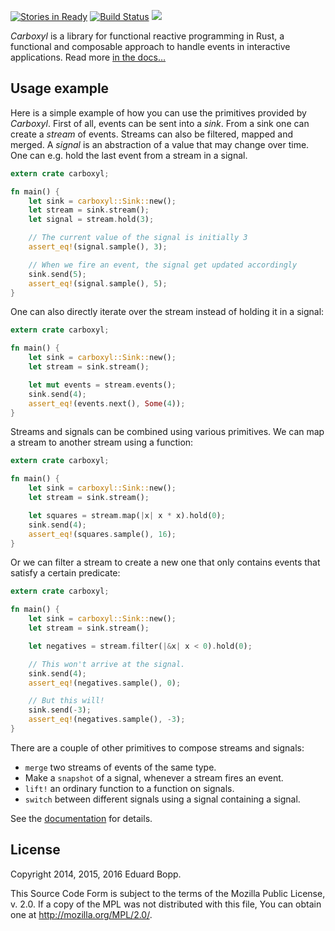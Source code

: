[![Stories in Ready](https://badge.waffle.io/aepsil0n/carboxyl.png?label=ready&title=Ready)](https://waffle.io/aepsil0n/carboxyl)
[![Build Status](https://img.shields.io/travis/aepsil0n/carboxyl.svg)](https://travis-ci.org/aepsil0n/carboxyl)
[![](https://img.shields.io/crates/v/carboxyl.svg)](https://crates.io/crates/carboxyl)

*Carboxyl* is a library for functional reactive programming in Rust, a
functional and composable approach to handle events in interactive
applications. Read more [in the docs…][docs]

[docs]: https://aepsil0n.github.io/carboxyl/


## Usage example

Here is a simple example of how you can use the primitives provided by
*Carboxyl*. First of all, events can be sent into a *sink*. From a sink one can
create a *stream* of events. Streams can also be filtered, mapped and merged. A
*signal* is an abstraction of a value that may change over time. One can e.g.
hold the last event from a stream in a signal.

```rust
extern crate carboxyl;

fn main() {
    let sink = carboxyl::Sink::new();
    let stream = sink.stream();
    let signal = stream.hold(3);

    // The current value of the signal is initially 3
    assert_eq!(signal.sample(), 3);

    // When we fire an event, the signal get updated accordingly
    sink.send(5);
    assert_eq!(signal.sample(), 5);
}
```

One can also directly iterate over the stream instead of holding it in a
signal:

```rust
extern crate carboxyl;

fn main() {
    let sink = carboxyl::Sink::new();
    let stream = sink.stream();

    let mut events = stream.events();
    sink.send(4);
    assert_eq!(events.next(), Some(4));
}
```

Streams and signals can be combined using various primitives. We can map a
stream to another stream using a function:

```rust
extern crate carboxyl;

fn main() {
    let sink = carboxyl::Sink::new();
    let stream = sink.stream();

    let squares = stream.map(|x| x * x).hold(0);
    sink.send(4);
    assert_eq!(squares.sample(), 16);
}
```

Or we can filter a stream to create a new one that only contains events that
satisfy a certain predicate:

```rust
extern crate carboxyl;

fn main() {
    let sink = carboxyl::Sink::new();
    let stream = sink.stream();

    let negatives = stream.filter(|&x| x < 0).hold(0);

    // This won't arrive at the signal.
    sink.send(4);
    assert_eq!(negatives.sample(), 0);

    // But this will!
    sink.send(-3);
    assert_eq!(negatives.sample(), -3);
}
```

There are a couple of other primitives to compose streams and signals:

- `merge` two streams of events of the same type.
- Make a `snapshot` of a signal, whenever a stream fires an event.
- `lift!` an ordinary function to a function on signals.
- `switch` between different signals using a signal containing a signal.

See the [documentation][docs] for details.


## License

Copyright 2014, 2015, 2016 Eduard Bopp.

This Source Code Form is subject to the terms of the Mozilla Public
License, v. 2.0. If a copy of the MPL was not distributed with this
file, You can obtain one at http://mozilla.org/MPL/2.0/.

